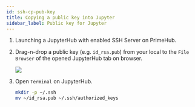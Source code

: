```yaml
---
id: ssh-cp-pub-key
title: Copying a public key into Jupyter
sidebar_label: Public key for Jupyter
---
```


1. Launching a JupyterHub with enabled SSH Server on PrimeHub.

2. Drag-n-drop a public key (e.g. `id_rsa.pub`) from your local to the `File Browser` of the opened JupyterHub tab on browser.

    ![](assets/ssh-dragdrop-pub.png)

3. Open `Terminal` on JupyterHub.

    ```bash
    mkdir -p ~/.ssh
    mv ~/id_rsa.pub ~/.ssh/authorized_keys
    ```

